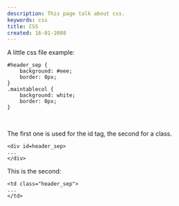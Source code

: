 ```yaml
---
description: This page talk about css.
keywords: css
title: CSS
created: 16-01-2008
---
```


A little css file example:

    #header_sep {
        background: #eee;
        border: 0px;
    }
    .maintablecol {
        background: white;
        border: 0px;
    }

 

The first one is used for the id tag, the second for a class.

    <div id=header_sep>
    ...
    </div>

This is the second:

    <td class="header_sep">
    ...
    </td>
